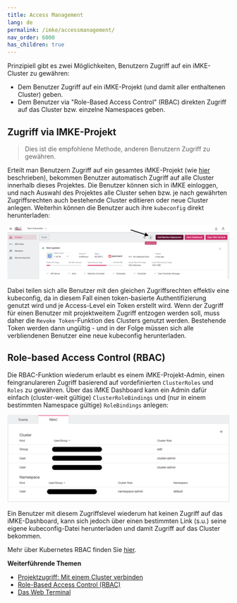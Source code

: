 ```yaml
---
title: Access Management
lang: de
permalink: /imke/accessmanagement/
nav_order: 6000
has_children: true
---
```


Prinzipiell gibt es zwei Möglichkeiten, Benutzern Zugriff auf ein iMKE-Cluster zu gewähren:

* Dem Benutzer Zugriff auf ein iMKE-Projekt (und damit aller enthaltenen Cluster) geben.
* Dem Benutzer via "Role-Based Access Control" (RBAC) direkten Zugriff auf das Cluster bzw. einzelne Namespaces geben.

## Zugriff via IMKE-Projekt

> Dies ist die empfohlene Methode, anderen Benutzern Zugriff zu gewähren.

Erteilt man Benutzern Zugriff auf ein gesamtes iMKE-Projekt (wie [hier](/imke/managingprojects/creatingaproject/) beschrieben), bekommen Benutzer automatisch Zugriff auf alle Cluster innerhalb dieses Projektes. Die Benutzer können sich in iMKE einloggen, und nach Auswahl des Projektes alle Cluster sehen bzw. je nach gewährten Zugriffsrechten auch bestehende Cluster editieren oder neue Cluster anlegen. Weiterhin können die Benutzer auch ihre `kubeconfig` direkt herunterladen:

![Download kubeconfig](download_kubeconfig.png)

Dabei teilen sich alle Benutzer mit den gleichen Zugriffsrechten effektiv eine kubeconfig, da in diesem Fall einen token-basierte Authentifizierung genutzt wird und je Access-Level ein Token erstellt wird. Wenn der Zugriff für einen Benutzer mit projektweitem Zugriff entzogen werden soll, muss daher die `Revoke Token`-Funktion des Clusters genutzt werden. Bestehende Token werden dann ungültig - und in der Folge müssen sich alle verbliendenen Benutzer eine neue kubeconfig herunterladen.

## Role-based Access Control (RBAC)

Die RBAC-Funktion wiederum erlaubt es einem iMKE-Projekt-Admin, einen feingranulareren Zugriff basierend auf vordefinierten `ClusterRoles` und `Roles` zu gewähren. Über das iMKE Dashboard kann ein Admin dafür einfach (cluster-weit gültige) `ClusterRoleBindings` und (nur in einem bestimmten Namespace gültige) `RoleBindings` anlegen:

![RBAC option](rbac.png)

Ein Benutzer mit diesem Zugriffslevel wiederum hat keinen Zugriff auf das iMKE-Dashboard, kann sich jedoch über einen bestimmten Link (s.u.) seine eigene kubeconfig-Datei herunterladen und damit Zugriff auf das Cluster bekommen.

Mehr über Kubernetes RBAC finden Sie [hier](https://kubernetes.io/docs/reference/access-authn-authz/rbac/).

**Weiterführende Themen**
* [Projektzugriff: Mit einem Cluster verbinden](/imke/accessmanagement/connectingtoacluster/)
* [Role-Based Access Control (RBAC)](/imke/accessmanagement/usingrbac/)
* [Das Web Terminal](/imke/accessmanagement/webterminal/)
